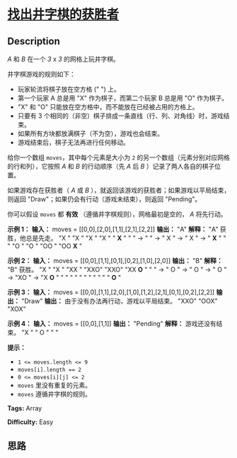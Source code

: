 # [找出井字棋的获胜者][title]

## Description

_A_ 和  _B_  在一个  _3_  x  _3_  的网格上玩井字棋。

井字棋游戏的规则如下：

  * 玩家轮流将棋子放在空方格 (" ") 上。
  * 第一个玩家 A 总是用 "X" 作为棋子，而第二个玩家 B 总是用 "O" 作为棋子。
  * "X" 和 "O" 只能放在空方格中，而不能放在已经被占用的方格上。
  * 只要有 3 个相同的（非空）棋子排成一条直线（行、列、对角线）时，游戏结束。
  * 如果所有方块都放满棋子（不为空），游戏也会结束。
  * 游戏结束后，棋子无法再进行任何移动。

给你一个数组 `moves`，其中每个元素是大小为 `2` 的另一个数组（元素分别对应网格的行和列），它按照 _A_ 和 _B_ 的行动顺序（先 _A_ 后
_B_ ）记录了两人各自的棋子位置。

如果游戏存在获胜者（ _A_ 或 _B_ ），就返回该游戏的获胜者；如果游戏以平局结束，则返回 "Draw"；如果仍会有行动（游戏未结束），则返回
"Pending"。

你可以假设 `moves` 都 **有效** （遵循井字棋规则），网格最初是空的， _A_ 将先行动。



**示例 1：**
            **输入：** moves = [[0,0],[2,0],[1,1],[2,1],[2,2]]    **输出：** "A"    **解释：** "A" 获胜，他总是先走。    "X  "    "X  "    "X  "    "X  "    " **X**  "    "   " -> "   " -> " X " -> " X " -> " **X** "    "   "    "O  "    "O  "    "OO "    "OO **X** "    

**示例 2：**
            **输入：** moves = [[0,0],[1,1],[0,1],[0,2],[1,0],[2,0]]    **输出：** "B"    **解释：** "B" 获胜。    "X  "    "X  "    "XX "    "XXO"    "XXO"    "XX **O** "    "   " -> " O " -> " O " -> " O " -> "XO " -> "X **O** "     "   "    "   "    "   "    "   "    "   "    " **O**  "    

**示例 3：**
            **输入：** moves = [[0,0],[1,1],[2,0],[1,0],[1,2],[2,1],[0,1],[0,2],[2,2]]    **输出：** "Draw"    **输出：** 由于没有办法再行动，游戏以平局结束。    "XXO"    "OOX"    "XOX"    

**示例 4：**
            **输入：** moves = [[0,0],[1,1]]    **输出：** "Pending"    **解释：** 游戏还没有结束。    "X  "    " O "    "   "    



**提示：**

  * `1 <= moves.length <= 9`
  * `moves[i].length == 2`
  * `0 <= moves[i][j] <= 2`
  * `moves` 里没有重复的元素。
  * `moves` 遵循井字棋的规则。


**Tags:** Array

**Difficulty:** Easy

## 思路

[title]: https://leetcode-cn.com/problems/find-winner-on-a-tic-tac-toe-game
